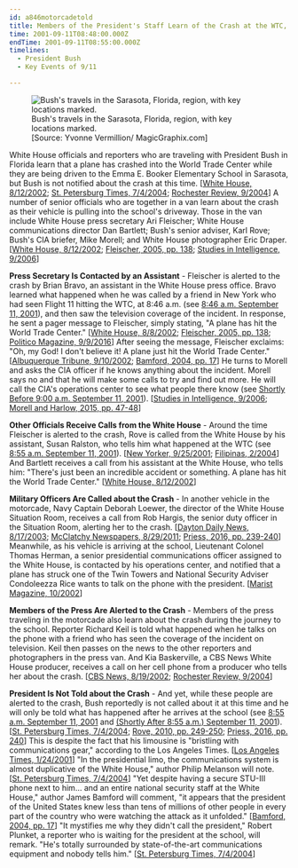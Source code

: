 ```yaml
---
id: a846motorcadetold
title: Members of the President's Staff Learn of the Crash at the WTC, but Bush Is Not Informed
time: 2001-09-11T08:48:00.000Z
endTime: 2001-09-11T08:55:00.000Z
timelines:
  - President Bush
  - Key Events of 9/11

---
```


<figure class="image">
  <img alt="Bush's travels in the Sarasota, Florida, region, with key locations marked." src="//i2.wp.com/cdn.historycommons.org/images/events/274_map_sarasota2050081722-9225.jpg" />
  <figcaption>Bush's travels in the Sarasota, Florida, region, with key locations marked.<br>[Source: Yvonne Vermillion/ MagicGraphix.com]</figcaption>
</figure>

White House officials and reporters who are traveling with President Bush in Florida learn that a plane has crashed into the World Trade Center while they are being driven to the Emma E. Booker Elementary School in Sarasota, but Bush is not notified about the crash at this time. [[White House, 8/12/2002][1]; [St. Petersburg Times, 7/4/2004][2]; [Rochester Review, 9/2004][3]] A number of senior officials who are together in a van learn about the crash as their vehicle is pulling into the school's driveway. Those in the van include White House press secretary Ari Fleischer; White House communications director Dan Bartlett; Bush's senior adviser, Karl Rove; Bush's CIA briefer, Mike Morell; and White House photographer Eric Draper. [[White House, 8/12/2002][1]; [Fleischer, 2005, pp. 138][4]; [Studies in Intelligence, 9/2006][5]]

**Press Secretary Is Contacted by an Assistant** - Fleischer is alerted to the crash by Brian Bravo, an assistant in the White House press office. Bravo learned what happened when he was called by a friend in New York who had seen Flight 11 hitting the WTC, at 8:46 a.m. (see [8:46 a.m. September 11, 2001](/timeline/#a846flight11hits)), and then saw the television coverage of the incident. In response, he sent a pager message to Fleischer, simply stating, "A plane has hit the World Trade Center." [[White House, 8/8/2002][6]; [Fleischer, 2005, pp. 138][4]; [Politico Magazine, 9/9/2016][7]] After seeing the message, Fleischer exclaims: "Oh, my God! I don't believe it! A plane just hit the World Trade Center." [[Albuquerque Tribune, 9/10/2002][8]; [Bamford, 2004, pp. 17][9]] He turns to Morell and asks the CIA officer if he knows anything about the incident. Morell says no and that he will make some calls to try and find out more. He will call the CIA's operations center to see what people there know (see [Shortly Before 9:00 a.m. September 11, 2001](/timeline/#a900morellcalls)). [[Studies in Intelligence, 9/2006][5]; [Morell and Harlow, 2015, pp. 47-48][10]]

**Other Officials Receive Calls from the White House** - Around the time Fleischer is alerted to the crash, Rove is called from the White House by his assistant, Susan Ralston, who tells him what happened at the WTC (see [8:55 a.m. September 11, 2001](/timeline/#a855ralstoncallsrove)). [[New Yorker, 9/25/2001][11]; [Filipinas, 2/2004][12]] And Bartlett receives a call from his assistant at the White House, who tells him: "There's just been an incredible accident or something. A plane has hit the World Trade Center." [[White House, 8/12/2002][1]]

**Military Officers Are Called about the Crash** - In another vehicle in the motorcade, Navy Captain Deborah Loewer, the director of the White House Situation Room, receives a call from Rob Hargis, the senior duty officer in the Situation Room, alerting her to the crash. [[Dayton Daily News, 8/17/2003][13]; [McClatchy Newspapers, 8/29/2011][14]; [Priess, 2016, pp. 239-240][15]] Meanwhile, as his vehicle is arriving at the school, Lieutenant Colonel Thomas Herman, a senior presidential communications officer assigned to the White House, is contacted by his operations center, and notified that a plane has struck one of the Twin Towers and National Security Adviser Condoleezza Rice wants to talk on the phone with the president. [[Marist Magazine, 10/2002][16]]

**Members of the Press Are Alerted to the Crash** - Members of the press traveling in the motorcade also learn about the crash during the journey to the school. Reporter Richard Keil is told what happened when he talks on the phone with a friend who has seen the coverage of the incident on television. Keil then passes on the news to the other reporters and photographers in the press van. And Kia Baskerville, a CBS News White House producer, receives a call on her cell phone from a producer who tells her about the crash. [[CBS News, 8/19/2002][19]; [Rochester Review, 9/2004][4]]

**President Is Not Told about the Crash** - And yet, while these people are alerted to the crash, Bush reportedly is not called about it at this time and he will only be told what has happened after he arrives at the school (see [8:55 a.m. September 11, 2001](/timeline/#a855loewer) and [(Shortly After 8:55 a.m.) September 11, 2001](/timeline/#a855bushfirsttold)). [[St. Petersburg Times, 7/4/2004][2]; [Rove, 2010, pp. 249-250][17]; [Priess, 2016, pp. 240][15]] This is despite the fact that his limousine is "bristling with communications gear," according to the Los Angeles Times. [[Los Angeles Times, 1/24/2001][18]] "In the presidential limo, the communications system is almost duplicative of the White House," author Philip Melanson will note. [[St. Petersburg Times, 7/4/2004][2]] "Yet despite having a secure STU-III phone next to him… and an entire national security staff at the White House," author James Bamford will comment, "it appears that the president of the United States knew less than tens of millions of other people in every part of the country who were watching the attack as it unfolded." [[Bamford, 2004, pp. 17][9]] "It mystifies me why they didn't call the president," Robert Plunket, a reporter who is waiting for the president at the school, will remark. "He's totally surrounded by state-of-the-art communications equipment and nobody tells him." [[St. Petersburg Times, 7/4/2004][2]]

[1]: https://www.scribd.com/document/16063511/T3-B1-EOP-Press-Interviews-of-Staff-Fdr-Internal-Transcript-8-12-02-Rosenberg-Interview-of-Bartlett-951
[2]: https://web.archive.org/web/20040817235809/http://www.sptimes.com/2004/07/04/news_pf/Worldandnation/Of_fact__fiction__Bus.shtml
[3]: https://www.rochester.edu/pr/Review/V67N1/feature1.html
[4]: https://www.amazon.com/Taking-Heat-President-Press-Years/dp/0060747625
[5]: https://www.cia.gov/library/readingroom/docs/DOC_0001407035.pdf
[6]: https://www.scribd.com/document/16063500/T3-B1-EOP-Press-Interviews-of-Staff-Fdr-Internal-Transcript-8-8-02-Moran-Interview-of-Ari-Fleischer-950
[7]: https://www.politico.com/magazine/story/2016/09/were-the-only-plane-in-the-sky-214230
[8]: https://web.archive.org/web/20030330032312/http:/www.abqtrib.com/archives/news02/091002_news_draper.shtml
[9]: https://www.amazon.com/Pretext-War-Americas-Intelligence-Agencies/dp/0385506724
[10]: https://www.amazon.com/Great-War-Our-Time-Terrorism/dp/1455585661
[11]: https://web.archive.org/web/20020812053157/http://www.newyorker.com/fact/content/?011001fa_FACT1
[12]: https://web.archive.org/web/20101129161238/http:/tedregenciareports.com/2010/04/03/obama-reaches-out-to-filipino-american-voters-2/
[13]: https://nl.newsbank.com/nl-search/we/Archives?p_action=doc&p_docid=0FD0C85E5CD5B6B0&p_docnum=1
[14]: https://web.archive.org/web/20110908173224/http://www.mcclatchydc.com/2011/08/29/120877/the-dead-list-former-staff-members.html
[15]: https://www.amazon.com/Presidents-Book-Secrets-Intelligence-Briefings/dp/1610395956
[16]: https://web.archive.org/web/20050305221316/http:/www.marist.edu/magazine/fall02/securing.html
[17]: https://www.amazon.com/Courage-Consequence-Life-Conservative-Fight/dp/1439191050
[18]: https://www.latimes.com/archives/la-xpm-2001-jan-24-hw-16082-story.html
[19]: https://www.cbsnews.com/news/the-longest-day-19-08-2002/
